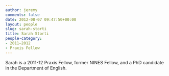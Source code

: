 ```yaml
---
author: jeremy
comments: false
date: 2012-08-07 09:47:50+00:00
layout: people
slug: sarah-storti
title: Sarah Storti
people-category:
- 2011–2012
- Praxis Fellow
---
```


Sarah is a 2011-12 Praxis Fellow, former NINES Fellow, and a PhD candidate in the Department of English.
